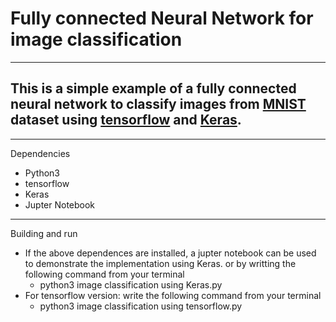 # Fully connected Neural Network for image classification
---
## This is a simple example of a fully connected neural network to classify images from [MNIST](http://yann.lecun.com/exdb/mnist/) dataset using [tensorflow](https://www.tensorflow.org/) and [Keras](https://keras.io/).

---
Dependencies
* Python3
* tensorflow
* Keras
* Jupter Notebook
---
Building and run
* If the above dependences are installed, a jupter notebook can be used to demonstrate the implementation using Keras. or by writting the following command from your terminal
  * python3 image classification using Keras.py
* For tensorflow version: write the following command from your terminal
  * python3 image classification using tensorflow.py
